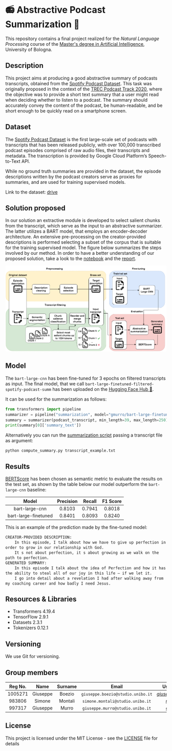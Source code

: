 # 📻 Abstractive Podcast Summarization 📄

This repository contains a final project realized for the *Natural Language Processing* course of the [Master's degree in Artificial Intelligence](https://corsi.unibo.it/2cycle/artificial-intelligence), University of Bologna.

## Description

This project aims at producing a good abstractive summary of podcasts transcripts, obtained from the [Spotify Podcast Dataset](https://podcastsdataset.byspotify.com/). 
This task was originally proposed in the context of the [TREC Podcast Track 2020](https://trecpodcasts.github.io/participant-instructions-2020.html), where the objective was to provide a short text summary that a user might read when deciding whether to listen to a podcast. The summary should accurately convey the content of the podcast, be human-readable, and be short enough to be quickly read on a smartphone screen.

## Dataset
The [Spotify Podcast Dataset](https://arxiv.org/abs/2004.04270) is the first large-scale set of podcasts with transcripts that has been released publicly, with over 100,000 transcribed podcast episodes comprised of raw audio files, their transcripts and metadata. The transcription is provided by Google Cloud Platform’s Speech-to-Text API.

While no ground truth summaries are provided in the dataset, the episode descriptions written by the podcast creators serve as proxies for summaries, and are used for training supervised models.

Link to the dataset: [drive](https://liveunibo-my.sharepoint.com/:f:/g/personal/giuseppe_murro_studio_unibo_it/Eowox91DqfNDsoN3OfU1XfUB053DLhVCMn44CTsTJ-Okqg?e=jiReVZ)

## Solution proposed
In our solution an extractive module is developed to select salient chunks from the transcript, which serve as the input to an abstractive summarizer. The latter utilizes a BART model, that employs an encoder-decoder architecture.
An extensive pre-processing on the creator-provided descriptions is performed selecting a subset of the corpus that is suitable for the training supervised model.
The figure below summarizes the steps involved by our method.
In order to have a better understanding of our proposed solution, take a look to the [notebook](abstractive_podcast_summarization.ipynb) and the [report](./report.pdf).

![](./assets/img/diagram.png)

## Model
The `bart-large-cnn` has been fine-tuned for 3 epochs on filtered transcripts as input.
The final model, that we call `bart-large-finetuned-filtered-spotify-podcast-summ` has been uploaded on the [Hugging Face Hub 🤗](https://huggingface.co/gmurro/bart-large-finetuned-filtered-spotify-podcast-summ).

It can be used for the summarization as follows:

```python
from transformers import pipeline
summarizer = pipeline("summarization", model="gmurro/bart-large-finetuned-filtered-spotify-podcast-summ", tokenizer="gmurro/bart-large-finetuned-filtered-spotify-podcast-summ")
summary = summarizer(podcast_transcript, min_length=39, max_length=250)
print(summary[0]['summary_text'])
```

Alternatively you can run the [summarization script](./compute_summary.py) passing a transcript file as argument:
```
python compute_summary.py transcript_example.txt
```

## Results
[BERTScore](https://github.com/Tiiiger/bert_score) has been chosen as semantic metric to evaluate the results on the test set, as shown by the table below our model outperform the `bart-large-cnn` baseline:

|           Model        | Precision  |   Recall   |  F1 Score  |
|:----------------------:|:----------:|:----------:|:----------:|
|    bart-large-cnn      |   0.8103   |   0.7941   |   0.8018   |
|  bart-large-finetuned  |   0.8401   |   0.8093   |   0.8240   |


This is an example of the prediction made by the fine-tuned model:
```
CREATOR-PROVIDED DESCRIPTION:  
    In this episode, I talk about how we have to give up perfection in order to grow in our relationship with God.
    It s not about perfection, it s about growing as we walk on the path to perfection.
GENERATED SUMMARY:
    In this episode I talk about the idea of Perfection and how it has the ability to steal all of our joy in this life — if we let it.
    I go into detail about a revelation I had after walking away from my coaching career and how badly I need Jesus.
```

## Resources & Libraries

- Transformers 4.19.4
- TensorFlow 2.9.1
- Datasets 2.3.1
- Tokenizers 0.12.1



## Versioning

We use Git for versioning.



## Group members

| Reg No. |   Name    |  Surname  |                 Email                  |                       Username                        |
| :-----: | :-------: | :-------: | :------------------------------------: | :---------------------------------------------------: |
| 1005271 | Giuseppe  |   Boezio  | `giuseppe.boezio@studio.unibo.it`      | [_giuseppeboezio_](https://github.com/giuseppeboezio) |
|  983806 | Simone    |  Montali  |    `simone.montali@studio.unibo.it`    |         [_montali_](https://github.com/montali)         |
|  997317 | Giuseppe  |    Murro  |    `giuseppe.murro@studio.unibo.it`    |         [_gmurro_](https://github.com/gmurro)         |



## License

This project is licensed under the MIT License - see the [LICENSE](./LICENSE) file for details


